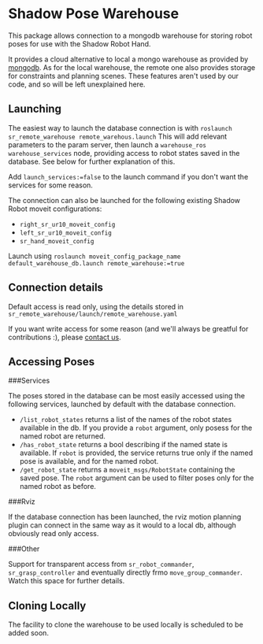 # Shadow Pose Warehouse

This package allows connection to a mongodb warehouse for storing robot poses for use with the Shadow Robot Hand. 

It provides a cloud alternative to local a mongo warehouse as provided by [mongodb](http://wiki.ros.org/mongodb). As for the local warehouse, the remote one also provides storage for constraints and planning scenes. These features aren't used by our code, and so will be left unexplained here.


## Launching

The easiest way to launch the database connection is with ```roslaunch sr_remote_warehouse remote_warehous.launch``` This will add relevant parameters to the param server, then launch a ```warehouse_ros warehouse_services``` node, providing access to robot states saved in the database. See below for further explanation of this.

Add ```launch_services:=false``` to the launch command if you don't want the services for some reason.

The connection can also be launched for the following existing Shadow Robot moveit configurations:
* ```right_sr_ur10_moveit_config```
* ```left_sr_ur10_moveit_config```
* ```sr_hand_moveit_config```

Launch using ```roslaunch moveit_config_package_name default_warehouse_db.launch remote_warehouse:=true```

## Connection details
Default access is read only, using the details stored in ```sr_remote_warehouse/launch/remote_warehouse.yaml```

If you want write access for some reason (and we'll always be greatful for contributions :), please [contact us](mailto:software@shadowrobot.com).

## Accessing Poses

###Services

The poses stored in the database can be most easily accessed using the following services, launched by default with the database connection.

* ```/list_robot_states``` returns a list of the names of the robot states available in the db. If you provide a ```robot``` argument, only posess for the named robot are returned.
* ```/has_robot_state``` returns a bool describing if the named state is available. If ```robot``` is provided, the service returns true only if the named pose is available, and for the named robot.
* ```/get_robot_state``` returns a ```moveit_msgs/RobotState``` containing the saved pose. The ```robot``` argument can be used to filter poses only for the named robot as before.

###Rviz

If the database connection has been launched, the rviz motion planning plugin can connect in the same way as it would to a local db, although obviously read only access.

###Other

Support for transparent access from ```sr_robot_commander```, ```sr_grasp_controller``` and eventually directly frmo ```move_group_commander```. Watch this space for further details.



## Cloning Locally

The facility to clone the warehouse to be used locally is scheduled to be added soon.
